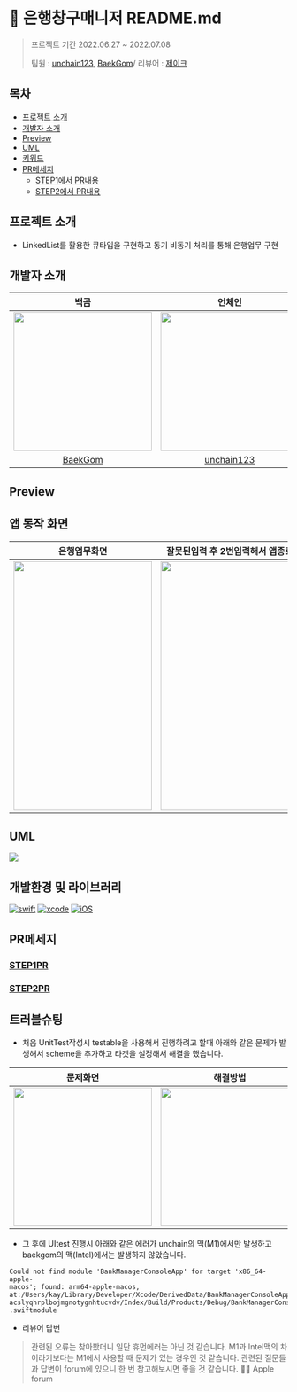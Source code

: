 # 🏦 은행창구매니저 README.md
>프로젝트 기간 2022.06.27 ~ 2022.07.08
>
>팀원 : [unchain123](https://github.com/unchain123), [BaekGom](https://github.com/Baek-Gom-95)/ 리뷰어 : [제이크](https://github.com/jryoun1)
## 목차

- [프로젝트 소개](#프로젝트-소개)  
- [개발자 소개](#개발자-소개)  
- [Preview](#Preview)  
- [UML](#UML)  
- [키워드](#키워드)  
- [PR메세지](#PR메세지)  
    - [STEP1에서 PR내용](#STEP1PR)
    - [STEP2에서 PR내용](#STEP2PR)

## 프로젝트 소개
- LinkedList를 활용한 큐타입을 구현하고 동기 비동기 처리를 통해 은행업무 구현

## 개발자 소개
|백곰|언체인|
|:---:|:---:|
|<img src=https://i.imgur.com/c17eEk8.jpg width=250 height = 250>|<img src="https://i.imgur.com/gEAc4rf.png" width="250" height="250">|
|[BaekGom](https://github.com/bar-d)|[unchain123](https://github.com/unchain123)|



## Preview
## 앱 동작 화면
|은행업무화면|잘못된입력 후 2번입력해서 앱종료|
|:---:|:---:|
|<img src=https://i.imgur.com/euiUPeK.gif width = 250 height =450>|<img src=https://i.imgur.com/9YEx3AK.gif width=250 height=450 >|

## UML
![](https://i.imgur.com/Gt80eRY.jpg)


## 개발환경 및 라이브러리
[![swift](https://img.shields.io/badge/swift-5.6-orange)]() [![xcode](https://img.shields.io/badge/Xcode-13.4.1-blue)]()
[![iOS](https://img.shields.io/badge/14.0-000000.svg?style=flat&logo=iOS)]()

## PR메세지
### [STEP1PR](https://github.com/yagom-academy/ios-bank-manager/pull/182)
### [STEP2PR](https://github.com/yagom-academy/ios-bank-manager/pull/193)

## 트러블슈팅

- 처음 UnitTest작성시 testable을 사용해서 진행하려고 할때 아래와 같은 문제가 발생해서 scheme을 추가하고 타겟을 설정해서 해결을 했습니다.

|문제화면|해결방법|해결방법2|
|:---:|:---:|:---:|
|<img src="https://i.imgur.com/EPGfR5v.png" width="250" height="250">|<img src="https://i.imgur.com/G8JnAWA.png" width="250" height="250">|<img src="https://i.imgur.com/d3LSvvP.png" width="250" height="250">|

- 그 후에 UItest 진행시 아래와 같은 에러가 unchain의 맥(M1)에서만 발생하고 baekgom의 맥(Intel)에서는 발생하지 않았습니다.
```
Could not find module 'BankManagerConsoleApp' for target 'x86_64-apple-
macos'; found: arm64-apple-macos, 
at:/Users/kay/Library/Developer/Xcode/DerivedData/BankManagerConsoleApp-
acslyqhrplbojmgnotygnhtucvdv/Index/Build/Products/Debug/BankManagerConsoleApp
.swiftmodule
```
- 리뷰어 답변
> 관련된 오류는 찾아봤더니 일단 휴먼에러는 아닌 것 같습니다.
M1과 Intel맥의 차이라기보다는 M1에서 사용할 때 문제가 있는 경우인 것 같습니다.
관련된 질문들과 답변이 forum에 있으니 한 번 참고해보시면 좋을 것 같습니다. 🙏🏻
Apple forum
